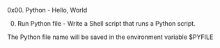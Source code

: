 0x00. Python - Hello, World

0. Run Python file - Write a Shell script that runs a Python script.

The Python file name will be saved in the environment variable $PYFILE
